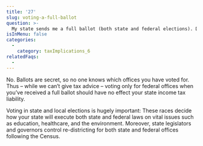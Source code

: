 ```yaml
---
title: '27'
slug: voting-a-full-ballot
question: >-
  My state sends me a full ballot (both state and federal elections). Do I protect myself from state income tax liability if I only vote for Federal offices?
isInMenu: false
categories:
  - 
    category: taxImplications_6
relatedFaqs:
  -
---
```

No. Ballots are secret, so no one knows which offices you have voted for. Thus – while we can’t give tax advice – voting only for federal offices when you’ve received a full ballot should have no effect your state income tax liability.

Voting in state and local elections is hugely important: These races decide how your state will execute both state and federal laws on vital issues such as education, healthcare, and the environment. Moreover, state legislators and governors control re-districting for both state and federal offices following the Census.
